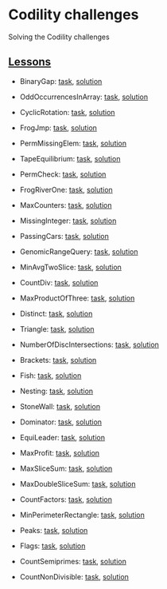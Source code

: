 # Codility challenges
Solving the Codility challenges

## [Lessons](https://app.codility.com/programmers/lessons)

- BinaryGap: [task](https://app.codility.com/programmers/lessons/1-iterations/binary_gap/), [solution](https://github.com/turovnd/codility-challenge/blob/master/solutions/BinaryGap.js)

- OddOccurrencesInArray: [task](https://app.codility.com/programmers/lessons/2-arrays/odd_occurrences_in_array/), [solution](https://github.com/turovnd/codility-challenge/blob/master/solutions/OddOccurrencesInArray.js)
- CyclicRotation: [task](https://app.codility.com/programmers/lessons/2-arrays/cyclic_rotation/), [solution](https://github.com/turovnd/codility-challenge/blob/master/solutions/CyclicRotation.js)

- FrogJmp: [task](https://app.codility.com/programmers/lessons/3-time_complexity/frog_jmp/), [solution](https://github.com/turovnd/codility-challenge/blob/master/solutions/FrogJmp.js)
- PermMissingElem: [task](https://app.codility.com/programmers/lessons/3-time_complexity/perm_missing_elem/), [solution](https://github.com/turovnd/codility-challenge/blob/master/solutions/PermMissingElem.js)
- TapeEquilibrium: [task](https://app.codility.com/programmers/lessons/3-time_complexity/tape_equilibrium/), [solution](https://github.com/turovnd/codility-challenge/blob/master/solutions/TapeEquilibrium.js)

- PermCheck: [task](https://app.codility.com/programmers/lessons/4-counting_elements/perm_check/), [solution](https://github.com/turovnd/codility-challenge/blob/master/solutions/PermCheck.js)
- FrogRiverOne: [task](https://app.codility.com/programmers/lessons/4-counting_elements/frog_river_one/), [solution](https://github.com/turovnd/codility-challenge/blob/master/solutions/FrogRiverOne.js)
- MaxCounters: [task](https://app.codility.com/programmers/lessons/4-counting_elements/max_counters/), [solution](https://github.com/turovnd/codility-challenge/blob/master/solutions/MaxCounters.js)
- MissingInteger: [task](https://app.codility.com/programmers/lessons/4-counting_elements/missing_integer/), [solution](https://github.com/turovnd/codility-challenge/blob/master/solutions/MissingInteger.js)

- PassingCars: [task](https://app.codility.com/programmers/lessons/5-prefix_sums/passing_cars/), [solution](https://github.com/turovnd/codility-challenge/blob/master/solutions/PassingCars.js)
- GenomicRangeQuery: [task](https://app.codility.com/programmers/lessons/5-prefix_sums/genomic_range_query/), [solution](https://github.com/turovnd/codility-challenge/blob/master/solutions/GenomicRangeQuery.js)
- MinAvgTwoSlice: [task](https://app.codility.com/programmers/lessons/5-prefix_sums/min_avg_two_slice/), [solution](https://github.com/turovnd/codility-challenge/blob/master/solutions/MinAvgTwoSlice.js)
- CountDiv: [task](https://app.codility.com/programmers/lessons/5-prefix_sums/count_div/), [solution](https://github.com/turovnd/codility-challenge/blob/master/solutions/CountDiv.js)

- MaxProductOfThree: [task](https://app.codility.com/programmers/lessons/6-sorting/max_product_of_three/), [solution](https://github.com/turovnd/codility-challenge/blob/master/solutions/MaxProductOfThree.js)
- Distinct: [task](https://app.codility.com/programmers/lessons/6-sorting/distinct/), [solution](https://github.com/turovnd/codility-challenge/blob/master/solutions/Distinct.js)
- Triangle: [task](https://app.codility.com/programmers/lessons/6-sorting/triangle/), [solution](https://github.com/turovnd/codility-challenge/blob/master/solutions/Triangle.js)
- NumberOfDiscIntersections: [task](https://app.codility.com/programmers/lessons/6-sorting/number_of_disc_intersections/), [solution](https://github.com/turovnd/codility-challenge/blob/master/solutions/NumberOfDiscIntersections.js)

- Brackets: [task](https://app.codility.com/programmers/lessons/7-stacks_and_queues/brackets/), [solution](https://github.com/turovnd/codility-challenge/blob/master/solutions/Brackets.js)
- Fish: [task](https://app.codility.com/programmers/lessons/7-stacks_and_queues/fish/), [solution](https://github.com/turovnd/codility-challenge/blob/master/solutions/Fish.js)
- Nesting: [task](https://app.codility.com/programmers/lessons/7-stacks_and_queues/nesting/), [solution](https://github.com/turovnd/codility-challenge/blob/master/solutions/Nesting.js)
- StoneWall: [task](https://app.codility.com/programmers/lessons/7-stacks_and_queues/stone_wall/), [solution](https://github.com/turovnd/codility-challenge/blob/master/solutions/StoneWall.js)

- Dominator: [task](https://app.codility.com/programmers/lessons/8-leader/dominator/), [solution](https://github.com/turovnd/codility-challenge/blob/master/solutions/Dominator.js)
- EquiLeader: [task](https://app.codility.com/programmers/lessons/8-leader/equi_leader/), [solution](https://github.com/turovnd/codility-challenge/blob/master/solutions/EquiLeader.js)

- MaxProfit: [task](https://app.codility.com/programmers/lessons/9-maximum_slice_problem/max_profit/), [solution](https://github.com/turovnd/codility-challenge/blob/master/solutions/MaxProfit.js)
- MaxSliceSum: [task](https://app.codility.com/programmers/lessons/9-maximum_slice_problem/max_slice_sum/), [solution](https://github.com/turovnd/codility-challenge/blob/master/solutions/MaxSliceSum.js)
- MaxDoubleSliceSum: [task](https://app.codility.com/programmers/lessons/9-maximum_slice_problem/max_double_slice_sum/), [solution](https://github.com/turovnd/codility-challenge/blob/master/solutions/MaxDoubleSliceSum.js)

- CountFactors: [task](https://app.codility.com/programmers/lessons/10-prime_and_composite_numbers/count_factors/), [solution](https://github.com/turovnd/codility-challenge/blob/master/solutions/CountFactors.js)
- MinPerimeterRectangle: [task](https://app.codility.com/programmers/lessons/10-prime_and_composite_numbers/min_perimeter_rectangle/), [solution](https://github.com/turovnd/codility-challenge/blob/master/solutions/MinPerimeterRectangle.js)
- Peaks: [task](https://app.codility.com/programmers/lessons/10-prime_and_composite_numbers/peaks/), [solution](https://github.com/turovnd/codility-challenge/blob/master/solutions/Peaks.js)
- Flags: [task](https://app.codility.com/programmers/lessons/10-prime_and_composite_numbers/flags/), [solution](https://github.com/turovnd/codility-challenge/blob/master/solutions/Flags.js)

- CountSemiprimes: [task](https://app.codility.com/programmers/lessons/11-sieve_of_eratosthenes/count_semiprimes/), [solution](https://github.com/turovnd/codility-challenge/blob/master/solutions/CountSemiprimes.js)
- CountNonDivisible: [task](https://app.codility.com/programmers/lessons/11-sieve_of_eratosthenes/count_non_divisible/), [solution](https://github.com/turovnd/codility-challenge/blob/master/solutions/CountNonDivisible.js)

